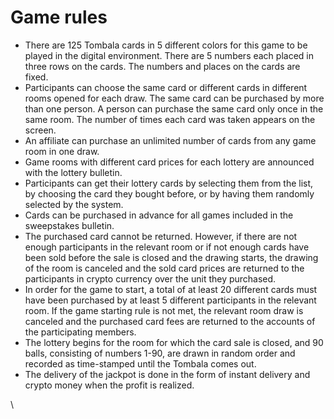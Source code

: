 # Game rules

* There are 125 Tombala cards in 5 different colors for this game to be played in the digital environment. There are 5 numbers each placed in three rows on the cards. The numbers and places on the cards are fixed.
* Participants can choose the same card or different cards in different rooms opened for each draw. The same card can be purchased by more than one person. A person can purchase the same card only once in the same room. The number of times each card was taken appears on the screen.
* An affiliate can purchase an unlimited number of cards from any game room in one draw.
* Game rooms with different card prices for each lottery are announced with the lottery bulletin.
* Participants can get their lottery cards by selecting them from the list, by choosing the card they bought before, or by having them randomly selected by the system.
* Cards can be purchased in advance for all games included in the sweepstakes bulletin.
* The purchased card cannot be returned. However, if there are not enough participants in the relevant room or if not enough cards have been sold before the sale is closed and the drawing starts, the drawing of the room is canceled and the sold card prices are returned to the participants in crypto currency over the unit they purchased.
* In order for the game to start, a total of at least 20 different cards must have been purchased by at least 5 different participants in the relevant room. If the game starting rule is not met, the relevant room draw is canceled and the purchased card fees are returned to the accounts of the participating members.
* The lottery begins for the room for which the card sale is closed, and 90 balls, consisting of numbers 1-90, are drawn in random order and recorded as time-stamped until the Tombala comes out.
* The delivery of the jackpot is done in the form of instant delivery and crypto money when the profit is realized.

\

